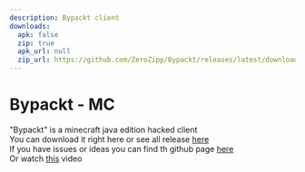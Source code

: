```yaml
---
description: Bypackt client
downloads:
  apk: false
  zip: true
  apk_url: null
  zip_url: https://github.com/ZeroZipp/Bypackt/releases/latest/download/1.12.2-Bypackt.zip
---
```

<h1>Bypackt - MC</h1>
"Bypackt" is a minecraft java edition hacked client<br>
You can download it right here or see all release <a href="https://github.com/ZeroZipp/Bypackt/releases">here</a><br>
If you have issues or ideas you can find th github page <a href="https://github.com/ZeroZipp/Bypackt">here</a><br>
Or watch <a href="https://www.youtube.com/watch?v=8TtMP1h5smI">this</a> video<br>
